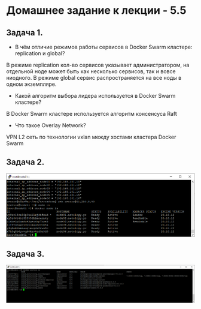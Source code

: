 # Домашнее задание к лекции - 5.5

## Задача 1.

- В чём отличие режимов работы сервисов в Docker Swarm кластере: replication и global?

В режиме replication кол-во сервисов указывает администратором, на отдельной ноде может быть как несколько сервисов, так и вовсе ниодного.
В режиме global сервис распространяется на все ноды в одном экземпляре.

- Какой алгоритм выбора лидера используется в Docker Swarm кластере?

В Docker Swarm кластере используется алгоритм консенсуса Raft

- Что такое Overlay Network?

VPN L2 сеть по технологии vxlan между хостами кластера Docker Swarm

## Задача 2.

![alt text](screenshots/5.5.1.png "nodes")

## Задача 3.

![alt text](screenshots/5.5.2.png "services")